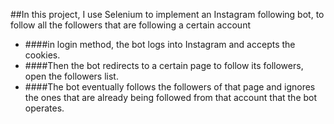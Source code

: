 ##In this project, I use Selenium to implement an Instagram following bot, to follow all the followers that are  following a certain account 
- ####in login method, the bot logs into Instagram and accepts the cookies.
- ####Then the bot redirects to a certain page to follow its followers, open the followers list.
- ####The bot eventually follows the followers of that page and ignores the ones that are already being followed from that account that the bot operates.
